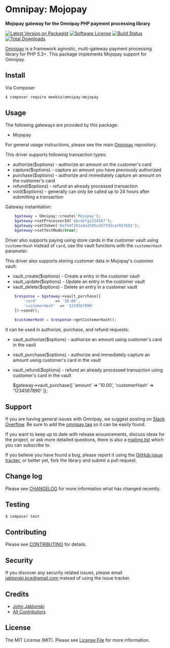 # Omnipay: Mojopay

**Mojopay gateway for the Omnipay PHP payment processing library**

[![Latest Version on Packagist](https://img.shields.io/packagist/v/KnightAR/omnipay-mojopay.svg?style=flat-square)](https://packagist.org/packages/KnightAR/omnipay-mojopay)
[![Software License](https://img.shields.io/badge/license-MIT-brightgreen.svg?style=flat-square)](LICENSE.md)
[![Build Status](https://img.shields.io/travis/KnightAR/omnipay-mojopay/master.svg?style=flat-square)](https://travis-ci.org/KnightAR/omnipay-mojopay)
[![Total Downloads](https://img.shields.io/packagist/dt/KnightAR/omnipay-mojopay.svg?style=flat-square)](https://packagist.org/packages/KnightAR/omnipay-mojopay)


[Omnipay](https://github.com/thephpleague/omnipay) is a framework agnostic, multi-gateway payment
processing library for PHP 5.3+. This package implements Mojopay support for Omnipay.

## Install

Via Composer

``` bash
$ composer require meebio/omnipay-mojopay
```

## Usage

The following gateways are provided by this package:

 * Mojopay

For general usage instructions, please see the main [Omnipay](https://github.com/thephpleague/omnipay) repository.

This driver supports following transaction types:

- authorize($options) - authorize an amount on the customer's card
- capture($options) - capture an amount you have previously authorized
- purchase($options) - authorize and immediately capture an amount on the customer's card
- refund($options) - refund an already processed transaction
- void($options) - generally can only be called up to 24 hours after submitting a transaction

Gateway instantiation:
``` PHP
    $gateway = Omnipay::create('Mojopay');
    $gateway->setProcessorId('abcdefg1234567');
    $gateway->setToken('6ef44f261a4a1595cd377d3ca7b57b92');
    $gateway->setTestMode(true);
```

Driver also supports paying using store cards in the customer vault using `customerHash` instead of `card`, 
use the vault functions with the `customerHash` parameter.

This driver also supports storing customer data in Mojopay's customer vault:

- vault_create($options) - Create a entry in the customer vault
- vault_update($options) - Update an entry in the customer vault
- vault_delete($options) - Delete an entry in a customer vault
``` PHP
    $response = $gateway->vault_purchase([
        'card'        => '10.00',
        'customerHash'  => '1234567890'
    ])->send();
    
    $customerHash = $response->getCustomerHash();
```

It can be used in authorize, purchase, and refund requests:
 
- vault_authorize($options) - authorize an amount using customer's card in the vault
- vault_purchase($options) - authorize and immediately capture an amount using customer's card in the vault
- vault_refund($options) - refund an already processed transaction using customer's card in the vault

    $gateway->vault_purchase([
        'amount'        => '10.00',
        'customerHash'  => '1234567890'
    ]);

## Support

If you are having general issues with Omnipay, we suggest posting on
[Stack Overflow](http://stackoverflow.com/). Be sure to add the
[omnipay tag](http://stackoverflow.com/questions/tagged/omnipay) so it can be easily found.

If you want to keep up to date with release anouncements, discuss ideas for the project,
or ask more detailed questions, there is also a [mailing list](https://groups.google.com/forum/#!forum/omnipay) which
you can subscribe to.

If you believe you have found a bug, please report it using the [GitHub issue tracker](https://github.com/meebio/omnipay-creditcall/issues),
or better yet, fork the library and submit a pull request.

## Change log

Please see [CHANGELOG](CHANGELOG.md) for more information what has changed recently.

## Testing

``` bash
$ composer test
```

## Contributing

Please see [CONTRIBUTING](CONTRIBUTING.md) for details.

## Security

If you discover any security related issues, please email jablonski.kce@gmail.com instead of using the issue tracker.

## Credits

- [John Jablonski](https://github.com/jan-j)
- [All Contributors](../../contributors)

## License

The MIT License (MIT). Please see [License File](LICENSE.md) for more information.
